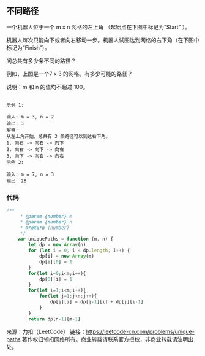 ## 不同路径

一个机器人位于一个 m x n 网格的左上角 （起始点在下图中标记为“Start” ）。

机器人每次只能向下或者向右移动一步。机器人试图达到网格的右下角（在下图中标记为“Finish”）。

问总共有多少条不同的路径？


例如，上图是一个7 x 3 的网格。有多少可能的路径？

说明：m 和 n 的值均不超过 100。

```

示例 1:

输入: m = 3, n = 2
输出: 3
解释:
从左上角开始，总共有 3 条路径可以到达右下角。
1. 向右 -> 向右 -> 向下
2. 向右 -> 向下 -> 向右
3. 向下 -> 向右 -> 向右
示例 2:

输入: m = 7, n = 3
输出: 28
```



### 代码

```javascript
/**
     * @param {number} m
     * @param {number} n
     * @return {number}
     */
    var uniquePaths = function (m, n) {
        let dp = new Array(n)
        for (let i = 0; i < dp.length; i++) {
            dp[i] = new Array(m)
            dp[i][0] = 1
        }
        for(let i=0;i<m;i++){
            dp[0][i] = 1
        }
        for(let i=1;i<m;i++){
            for(let j=1;j<n;j++){
                dp[j][i] = dp[j-1][i] + dp[j][i-1]
            }
        }
        return dp[n-1][m-1]
```
 



来源：力扣（LeetCode）
链接：https://leetcode-cn.com/problems/unique-paths
著作权归领扣网络所有。商业转载请联系官方授权，非商业转载请注明出处。
